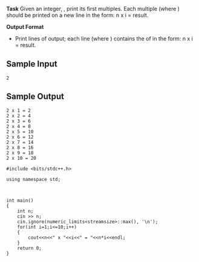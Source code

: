 **Task**
Given an integer, , print its first  multiples. Each multiple  (where ) should be printed on a new line in the form: n x i = result.

**Output Format**

* Print  lines of output; each line  (where ) contains the  of  in the form: n x i = result.

## Sample Input
```
2
```
## Sample Output
```
2 x 1 = 2
2 x 2 = 4
2 x 3 = 6
2 x 4 = 8
2 x 5 = 10
2 x 6 = 12
2 x 7 = 14
2 x 8 = 16
2 x 9 = 18
2 x 10 = 20
```
```
#include <bits/stdc++.h>

using namespace std;



int main()
{
    int n;
    cin >> n;
    cin.ignore(numeric_limits<streamsize>::max(), '\n');
    for(int i=1;i<=10;i++)
    {
        cout<<n<<" x "<<i<<" = "<<n*i<<endl;
    }
    return 0;
}

```
